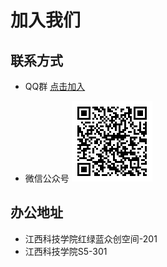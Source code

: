 <script setup>
import {
  VPTeamPage,
  VPTeamPageTitle,
  VPTeamPageSection,
  VPTeamMembers
} from 'vitepress/theme'
import { bst } from '../_data/team.js'
</script>

# 加入我们

## 联系方式

- QQ群
    [点击加入](https://qm.qq.com/q/YDvNeYEt0c)

- 微信公众号
    ![wx_qrcode](assets/join-us/IMG-20250222145441017.png)

## 办公地址

- 江西科技学院红绿蓝众创空间-201
- 江西科技学院S5-301

<VPTeamMembers :members="bst" />